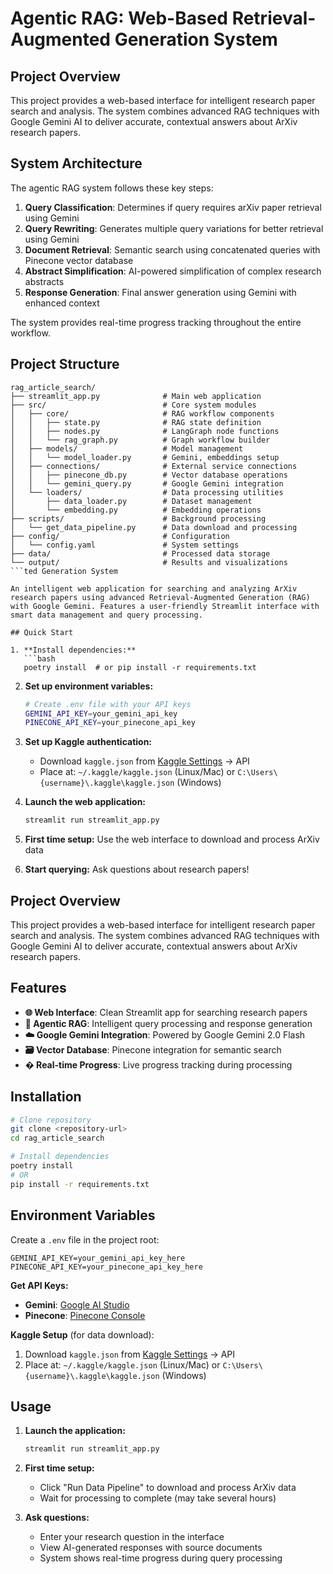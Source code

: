 # Agentic RAG: Web-Based Retrieval-Augmented Generation System

## Project Overview

This project provides a web-based interface for intelligent research paper search and analysis. The system combines advanced RAG techniques with Google Gemini AI to deliver accurate, contextual answers about ArXiv research papers.

## System Architecture

The agentic RAG system follows these key steps:

1. **Query Classification**: Determines if query requires arXiv paper retrieval using Gemini
2. **Query Rewriting**: Generates multiple query variations for better retrieval using Gemini
3. **Document Retrieval**: Semantic search using concatenated queries with Pinecone vector database
4. **Abstract Simplification**: AI-powered simplification of complex research abstracts
5. **Response Generation**: Final answer generation using Gemini with enhanced context

The system provides real-time progress tracking throughout the entire workflow.

## Project Structure

```
rag_article_search/
├── streamlit_app.py              # Main web application
├── src/                          # Core system modules
│   ├── core/                     # RAG workflow components
│   │   ├── state.py              # RAG state definition
│   │   ├── nodes.py              # LangGraph node functions
│   │   └── rag_graph.py          # Graph workflow builder
│   ├── models/                   # Model management
│   │   └── model_loader.py       # Gemini, embeddings setup
│   ├── connections/              # External service connections
│   │   ├── pinecone_db.py        # Vector database operations
│   │   └── gemini_query.py       # Google Gemini integration
│   └── loaders/                  # Data processing utilities
│       ├── data_loader.py        # Dataset management
│       └── embedding.py          # Embedding operations
├── scripts/                      # Background processing
│   └── get_data_pipeline.py      # Data download and processing
├── config/                       # Configuration
│   └── config.yaml               # System settings
├── data/                         # Processed data storage
└── output/                       # Results and visualizations
```ted Generation System

An intelligent web application for searching and analyzing ArXiv research papers using advanced Retrieval-Augmented Generation (RAG) with Google Gemini. Features a user-friendly Streamlit interface with smart data management and query processing.

## Quick Start

1. **Install dependencies:**
   ```bash
   poetry install  # or pip install -r requirements.txt
   ```

2. **Set up environment variables:**
   ```bash
   # Create .env file with your API keys
   GEMINI_API_KEY=your_gemini_api_key
   PINECONE_API_KEY=your_pinecone_api_key
   ```

3. **Set up Kaggle authentication:**
   - Download `kaggle.json` from [Kaggle Settings](https://www.kaggle.com/settings) → API
   - Place at: `~/.kaggle/kaggle.json` (Linux/Mac) or `C:\Users\{username}\.kaggle\kaggle.json` (Windows)

3. **Launch the web application:**
   ```bash
   streamlit run streamlit_app.py
   ```

4. **First time setup:** Use the web interface to download and process ArXiv data
5. **Start querying:** Ask questions about research papers!

## Project Overview

This project provides a web-based interface for intelligent research paper search and analysis. The system combines advanced RAG techniques with Google Gemini AI to deliver accurate, contextual answers about ArXiv research papers.

## Features

- **🌐 Web Interface**: Clean Streamlit app for searching research papers
- **🤖 Agentic RAG**: Intelligent query processing and response generation
- **☁️ Google Gemini Integration**: Powered by Google Gemini 2.0 Flash
- **🗃️ Vector Database**: Pinecone integration for semantic search
- **� Real-time Progress**: Live progress tracking during processing

## Installation

```bash
# Clone repository
git clone <repository-url>
cd rag_article_search

# Install dependencies
poetry install
# OR
pip install -r requirements.txt
```

## Environment Variables

Create a `.env` file in the project root:

```env
GEMINI_API_KEY=your_gemini_api_key_here
PINECONE_API_KEY=your_pinecone_api_key_here
```

**Get API Keys:**
- **Gemini**: [Google AI Studio](https://makersuite.google.com/app/apikey)
- **Pinecone**: [Pinecone Console](https://app.pinecone.io/)

**Kaggle Setup** (for data download):
1. Download `kaggle.json` from [Kaggle Settings](https://www.kaggle.com/settings) → API
2. Place at: `~/.kaggle/kaggle.json` (Linux/Mac) or `C:\Users\{username}\.kaggle\kaggle.json` (Windows)

## Usage

1. **Launch the application:**
   ```bash
   streamlit run streamlit_app.py
   ```

2. **First time setup:**
   - Click "Run Data Pipeline" to download and process ArXiv data
   - Wait for processing to complete (may take several hours)

3. **Ask questions:**
   - Enter your research question in the interface
   - View AI-generated responses with source documents
   - System shows real-time progress during query processing